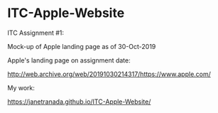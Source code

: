 # ITC-Apple-Website
ITC Assignment #1:

Mock-up of Apple landing page as of 30-Oct-2019

Apple's landing page on assignment date:

http://web.archive.org/web/20191030214317/https://www.apple.com/


My work:

https://janetranada.github.io/ITC-Apple-Website/
